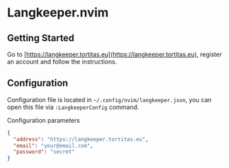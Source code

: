 # Langkeeper.nvim

## Getting Started

Go to [https://langkeeper.tortitas.eu](https://langkeeper.tortitas.eu), register
an account and follow the instructions.

## Configuration

Configuration file is located in `~/.config/nvim/langkeeper.json`, you can open this file via `:LangkeeperConfig` command.

Configuration parameters

```json
{
  "address": "https://langkeeper.tortitas.eu",
  "email": "your@email.com",
  "password": "secret"
}
```
